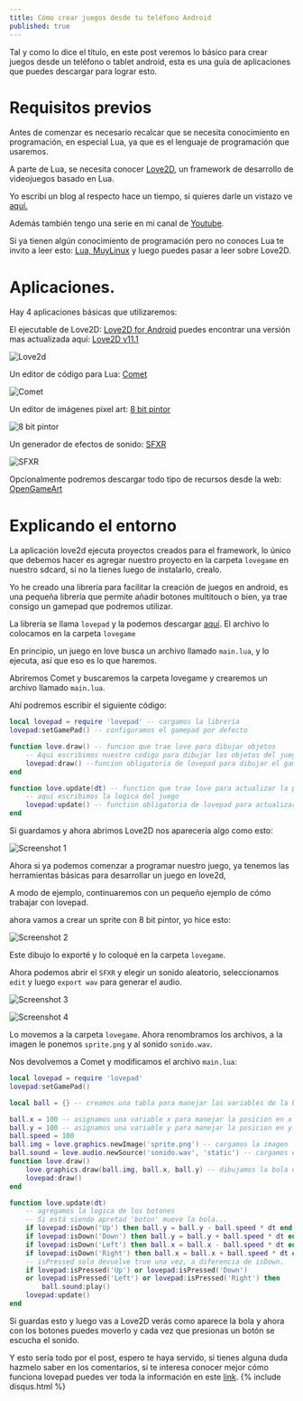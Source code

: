 ```yaml
---
title: Cómo crear juegos desde tu teléfono Android
published: true
---
```


Tal y como lo dice el título, en este post veremos lo básico para crear juegos desde un teléfono o tablet android, esta es una guía de aplicaciones que puedes descargar para lograr esto.

# Requisitos previos

Antes de comenzar es necesario recalcar que se necesita conocimiento en programación, en especial Lua, ya que es el lenguaje de programación que usaremos.

A parte de Lua, se necesita conocer [Love2D](https://love2d.org/), un framework de desarrollo de videojuegos basado en Lua.

Yo escribí un blog al respecto hace un tiempo, si quieres darle un vistazo ve [aquí.](https://lualove2d.blogspot.com/search/label/principio)

Además también tengo una serie en mi canal de [Youtube](https://www.youtube.com/watch?v=K-UARJLjPig&list=PLoXNpYRpQVcDGBdj1pjeu5Jht_j-FlnQi).

Si ya tienen algún conocimiento de programación pero no conoces Lua te invito a leer esto: [Lua, MuyLinux](https://www.muylinux.com/2016/05/23/lua-lenguaje-empezar-programar/) y luego puedes pasar a leer sobre Love2D.

# Aplicaciones.

Hay 4 aplicaciones básicas que utilizaremos:

El ejecutable de Love2D: [Love2D for Android](https://play.google.com/store/apps/details?id=org.love2d.android) puedes encontrar una versión mas actualizada aquí: [Love2D v11.1](https://bitbucket.org/rude/love/downloads/love-11.1-android.apk)

![Love2d](https://imgur.com/TmAigDn.png)

Un editor de código para Lua: [Comet](https://play.google.com/store/apps/details?id=cc.sidi.SigmaScript)

![Comet](https://imgur.com/tJETOW4.png)

Un editor de imágenes pixel art: [8 bit pintor](https://play.google.com/store/apps/details?id=com.onetap.bit8painter)

![8 bit pintor](https://imgur.com/TQratvG.png)

Un generador de efectos de sonido: [SFXR](https://play.google.com/store/apps/details?id=be.minimal.sfxr)

![SFXR](https://imgur.com/VsbftCV.png)

Opcionalmente podremos descargar todo tipo de recursos desde la web: [OpenGameArt](https://play.google.com/store/apps/details?id=be.minimal.sfxr)

# Explicando el entorno

La aplicación love2d ejecuta proyectos creados para el framework, lo único que debemos hacer es agregar nuestro proyecto en la carpeta `lovegame` en nuestro sdcard, si no la tienes luego de instalarlo, crealo.

Yo he creado una librería para facilitar la creación de juegos en android, es una pequeña librería que permite añadir botones multitouch o bien, ya trae consigo un gamepad que podremos utilizar.

La librería se llama `lovepad` y la podemos descargar [aquí](https://github.com/DeybisMelendez/lovepad/releases/download/v1.0.0/lovepad.lua). El archivo lo colocamos en la carpeta `lovegame`

En principio, un juego en love busca un archivo llamado `main.lua`, y lo ejecuta, así que eso es lo que haremos.

Abriremos Comet y buscaremos la carpeta lovegame y crearemos un archivo llamado `main.lua`.

Ahí podremos escribir el siguiente código:

```lua
local lovepad = require 'lovepad' -- cargamos la libreria
lovepad:setGamePad() -- configuramos el gamepad por defecto

function love.draw() -- funcion que trae love para dibujar objetos
    -- Aqui escribimos nuestro codigo para dibujar los objetos del juego
    lovepad:draw() --funcion obligatoria de lovepad para dibujar el gamepad
end

function love.update(dt) -- function que trae love para actualizar la pantalla
    -- aqui escribimos la logica del juego
    lovepad:update() -- function obligatoria de lovepad para actualizar el gamepad
end
```

Si guardamos y ahora abrimos Love2D nos aparecería algo como esto:

![Screenshot 1](https://imgur.com/rHnSjOT.png)

Ahora si ya podemos comenzar a programar nuestro juego, ya tenemos las herramientas básicas para desarrollar un juego en love2d,

A modo de ejemplo, continuaremos con un pequeño ejemplo de cómo trabajar con lovepad.

ahora vamos a crear un sprite con 8 bit pintor, yo hice esto:

![Screenshot 2](https://imgur.com/BUgMxmJ.png)

Este dibujo lo exporté y lo coloqué en la carpeta `lovegame`.

Ahora podemos abrir el `SFXR` y elegir un sonido aleatorio, seleccionamos `edit` y luego `export wav` para generar el audio.

![Screenshot 3](https://imgur.com/X0L0RWA.png)

![Screenshot 4](https://imgur.com/hlMjAUY.png)

Lo movemos a la carpeta `lovegame`. Ahora renombramos los archivos, a  la imagen le ponemos `sprite.png` y al sonido `sonido.wav`.

Nos devolvemos a Comet y modificamos el archivo `main.lua`:

```lua
local lovepad = require 'lovepad'
lovepad:setGamePad()

local ball = {} -- creamos una tabla para manejar las variables de la bola

ball.x = 100 -- asignamos una variable x para manejar la posicion en x
ball.y = 100 -- asignamos una variable y para manejar la posicion en y
ball.speed = 100
ball.img = love.graphics.newImage('sprite.png') -- cargamos la imagen
ball.sound = love.audio.newSource('sonido.wav', 'static') -- cargamos el sonido
function love.draw()
    love.graphics.draw(ball.img, ball.x, ball.y) -- dibujamos la bola en pantalla.
    lovepad:draw()
end

function love.update(dt)
    -- agregamos la logica de los botones
    -- Si está siendo apretad 'boton' mueve la bola...
    if lovepad:isDown('Up') then ball.y = ball.y - ball.speed * dt end
    if lovepad:isDown('Down') then ball.y = ball.y + ball.speed * dt end
    if lovepad:isDown('Left') then ball.x = ball.x - ball.speed * dt end
    if lovepad:isDown('Right') then ball.x = ball.x + ball.speed * dt end
    -- isPressed solo devuelve true una vez, a diferencia de isDown.
    if lovepad:isPressed('Up') or lovepad:isPressed('Down')
    or lovepad:isPressed('Left') or lovepad:isPressed('Right') then
        ball.sound:play()
    lovepad:update()
end
```
Si guardas esto y luego vas a Love2D verás como aparece la bola y ahora con los botones puedes moverlo y cada vez que presionas un botón se escucha el sonido.

Y esto sería todo por el post, espero te haya servido, si tienes alguna duda hazmelo saber en los comentarios, si te interesa conocer mejor cómo funciona lovepad puedes ver toda la información en este [link](https://github.com/DeybisMelendez/lovepad/blob/master/README.md).
{% include disqus.html %}
